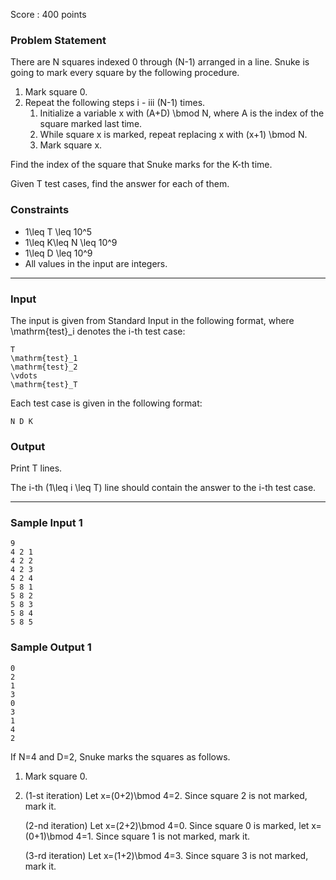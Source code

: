 Score : 400 points

### Problem Statement

There are N squares indexed 0 through (N-1) arranged in a line.
Snuke is going to mark every square by the following procedure.

1. Mark square 0.
2. Repeat the following steps i - iii (N-1) times.
   1. Initialize a variable x with (A+D) \bmod N, where A is the index of the square marked last time.
   2. While square x is marked, repeat replacing x with (x+1) \bmod N.
   3. Mark square x.

Find the index of the square that Snuke marks for the K-th time.

Given T test cases, find the answer for each of them.

### Constraints

* 1\leq T \leq 10^5
* 1\leq K\leq N \leq 10^9
* 1\leq D \leq 10^9
* All values in the input are integers.

---

### Input

The input is given from Standard Input in the following format, where \mathrm{test}\_i denotes the i-th test case:

```
T
\mathrm{test}_1
\mathrm{test}_2
\vdots
\mathrm{test}_T
```

Each test case is given in the following format:

```
N D K
```

### Output

Print T lines.

The i-th (1\leq i \leq T) line should contain the answer to the i-th test case.

---

### Sample Input 1

```
9
4 2 1
4 2 2
4 2 3
4 2 4
5 8 1
5 8 2
5 8 3
5 8 4
5 8 5
```

### Sample Output 1

```
0
2
1
3
0
3
1
4
2
```

If N=4 and D=2, Snuke marks the squares as follows.

1. Mark square 0.
2. (1-st iteration) Let x=(0+2)\bmod 4=2. Since square 2 is not marked, mark it.
     
   (2-nd iteration) Let x=(2+2)\bmod 4=0. Since square 0 is marked, let x=(0+1)\bmod 4=1. Since square 1 is not marked, mark it.
     
   (3-rd iteration) Let x=(1+2)\bmod 4=3. Since square 3 is not marked, mark it.